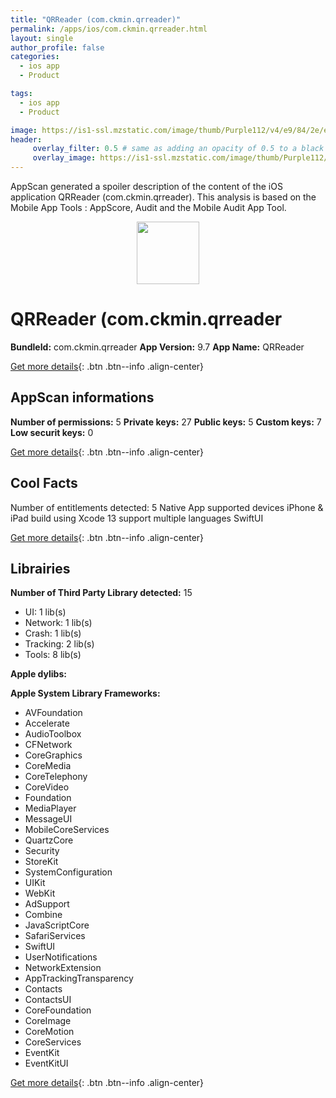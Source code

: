 ```yaml
---
title: "QRReader (com.ckmin.qrreader)"
permalink: /apps/ios/com.ckmin.qrreader.html
layout: single
author_profile: false
categories: 
  - ios app 
  - Product 

tags: 
  - ios app 
  - Product 

image: https://is1-ssl.mzstatic.com/image/thumb/Purple112/v4/e9/84/2e/e9842ea6-8650-fc4d-5bed-8823c50eb0ac/AppIcon-1x_U007emarketing-0-10-0-85-220.png/512x512bb.jpg
header: 
     overlay_filter: 0.5 # same as adding an opacity of 0.5 to a black background
     overlay_image: https://is1-ssl.mzstatic.com/image/thumb/Purple112/v4/e9/84/2e/e9842ea6-8650-fc4d-5bed-8823c50eb0ac/AppIcon-1x_U007emarketing-0-10-0-85-220.png/512x512bb.jpg
---
```

AppScan generated a spoiler description of the content of the iOS application QRReader (com.ckmin.qrreader). This analysis is based on the Mobile App Tools : AppScore, Audit and the Mobile Audit App Tool.

  
  
<div style="text-align: center;"><img src="https://is1-ssl.mzstatic.com/image/thumb/Purple112/v4/e9/84/2e/e9842ea6-8650-fc4d-5bed-8823c50eb0ac/AppIcon-1x_U007emarketing-0-10-0-85-220.png/512x512bb.jpg" width="100" height="100"></div>  
  
# QRReader (com.ckmin.qrreader

**BundleId:** com.ckmin.qrreader
**App Version:** 9.7
**App Name:** QRReader


[Get more details](/pricing.html){: .btn .btn--info .align-center}  
  
## AppScan informations 

**Number of permissions:** 5
**Private keys:** 27
**Public keys:** 5
**Custom keys:** 7
**Low securit keys:** 0
  
[Get more details](/pricing.html){: .btn .btn--info .align-center}

## Cool Facts

Number of entitlements detected: 5
Native App
supported devices iPhone & iPad
build using Xcode 13
support multiple languages
SwiftUI
  
[Get more details](/pricing.html){: .btn .btn--info .align-center}

## Librairies 
**Number of Third Party Library detected:** 15
- UI: 1 lib(s)
- Network: 1 lib(s)
- Crash: 1 lib(s)
- Tracking: 2 lib(s)
- Tools: 8 lib(s)

**Apple dylibs:**


**Apple System Library Frameworks:**
- AVFoundation
- Accelerate
- AudioToolbox
- CFNetwork
- CoreGraphics
- CoreMedia
- CoreTelephony
- CoreVideo
- Foundation
- MediaPlayer
- MessageUI
- MobileCoreServices
- QuartzCore
- Security
- StoreKit
- SystemConfiguration
- UIKit
- WebKit
- AdSupport
- Combine
- JavaScriptCore
- SafariServices
- SwiftUI
- UserNotifications
- NetworkExtension
- AppTrackingTransparency
- Contacts
- ContactsUI
- CoreFoundation
- CoreImage
- CoreMotion
- CoreServices
- EventKit
- EventKitUI


  
[Get more details](/pricing.html){: .btn .btn--info .align-center}


